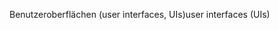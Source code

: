 <span data-ttu-id="97be0-101">Benutzeroberflächen (user interfaces, UIs)</span><span class="sxs-lookup"><span data-stu-id="97be0-101">user interfaces (UIs)</span></span>